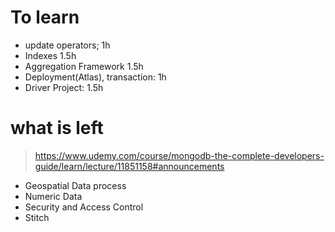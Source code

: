 # To learn
- update operators; 1h
- Indexes 1.5h
- Aggregation Framework 1.5h
- Deployment(Atlas), transaction: 1h
- Driver Project: 1.5h
  
# what is left
> https://www.udemy.com/course/mongodb-the-complete-developers-guide/learn/lecture/11851158#announcements

- Geospatial Data process
- Numeric Data
- Security and Access Control
- Stitch
  